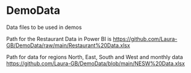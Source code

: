 # DemoData
Data files to be used in demos

Path for the Restaurant Data in Power BI is 
https://github.com/Laura-GB/DemoData/raw/main/Restaurant%20Data.xlsx

Path for data for regions North, East, South and West and monthly data
https://github.com/Laura-GB/DemoData/blob/main/NESW%20Data.xlsx
